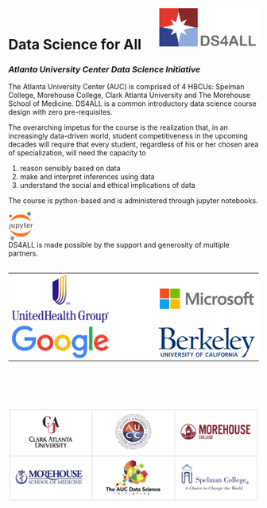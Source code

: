 <head>
  <link rel="shortcut icon" type="image/x-icon" href="images/favicon/favicon.ico">
</head>
<!-- ![DS4ALL Logo](/images/ds4all_logo_3100x1200.png) -->
<img src="images/ds4all_logo_3100x1200.png" width="200" align="right">
<br>


# Data Science for All
### *Atlanta University Center Data Science Initiative*

The Atlanta University Center (AUC) is comprised of 4 HBCUs: Spelman College, Morehouse College, Clark Atlanta University and The Morehouse School of Medicine.  DS4ALL is a common introductory data science course design with zero pre-requisites.

The overarching impetus for the course is the realization that, in an increasingly data-driven world, student competitiveness in the upcoming decades will require that every student, regardless of his or her chosen area of specialization, will need the capacity to 

1. reason sensibly based on data
2. make and interpret inferences using data
3. understand the social and ethical implications of data

The course is python-based and is administered through jupyter notebooks.

<img src="images/jupyter_logo_518x600.png" width="50" align="center">

<br>
DS4ALL is made possible by the support and generosity of multiple partners.
<br><br>

<table style="border-spacing: 0px solid white;">
    <tr style="background:white;">
        <td><img src="images/UnitedHealthGroup_logo_800x400.png" width="200" align="center"></td>
        <td style="width:70px;"></td>
        <td><img src="images/microsoft_logo_1700x400.png" width="200" align="center"></td>
    </tr>
    <tr style="background:white;">
        <td><img src="images/google_logo_1180x400.png" width="200" align="center"></td>
        <td style="width:70px;"></td>
        <td><img src="images/berkeley_logo_1280x400.png" width="200" align="center"></td>
    </tr>
</table>



<br><br><br><br>




<img src="images/consortium_logos_1085x400.png" width="600px" align="center">


